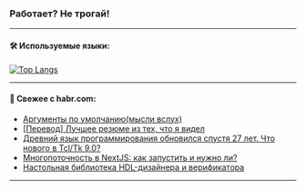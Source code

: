 ### Работает? Не трогай!

---
<!--
#### 🛠️ Technical stack:

![Java](https://img.shields.io/badge/Java-informational?logo=Oracle&style=flat&logoColor=white&color=FF4500)
![Kotlin](https://img.shields.io/badge/Kotlin-informational?logo=Kotlin&style=flat&logoColor=white&color=774D97)
![TS](https://img.shields.io/badge/TypeScript-informational?logo=typeScript&style=flat&logoColor=black&color=017acc)
![Python](https://img.shields.io/badge/Python-informational?logo=Python&style=flat&logoColor=black&color=ffdd54) <br>
![Spring](https://img.shields.io/badge/Spring-informational?logo=Spring&style=flat&logoColor=white&color=6DB33F) 
![SpringBoot](https://img.shields.io/badge/SpringBoot-informational?logo=SpringBoot&style=flat&logoColor=white&color=6DB33F)
![Nest](https://img.shields.io/badge/NestJS-informational?logo=NestJS&style=flat&logoColor=white&color=E0234E) 
![NodeJS](https://img.shields.io/badge/NodeJS-informational?logo=node.js&style=flat&logoColor=white&color=70A760)<br>
![PostgreSQL](https://img.shields.io/badge/PostgreSQL-informational?logo=PostgreSQL&style=flat&logoColor=white&color=DAA520)
![MongoDB](https://img.shields.io/badge/MongoDB-informational?logo=MongoDB&style=flat&logoColor=white&color=870000)
![Apache](https://img.shields.io/badge/Apache-informational?logo=apache&style=flat&logoColor=white&color=f74e28)

___ 
-->

#### 🛠️ Используемые языки:

[![Top Langs](https://github-readme-stats-u2qms2cxw-advtsettinggmailcoms-projects.vercel.app/api/top-langs/?username=zloylis&langs_count=10&hide_title=true&title_color=e6edf3&size_weight=0.5&count_weight=0.5&layout=compact&hide_progress=true&hide_border=true&theme=dracula)](https://github.com/zloylis)

<!---


####  :octocat:&nbsp;&nbsp; Статистика:

![GitHub stats](https://github-readme-stats-u2qms2cxw-advtsettinggmailcoms-projects.vercel.app/api?username=zloylis&show_icons=true&hide_border=true&theme=dracula&title_color=e6edf3&include_all_commits=true&count_private=true&hide_rank=false&hide_title=true&rank_icon=github)
-->
---

#### 💬 Свежее с habr.com:

<!-- BLOG-POST-LIST:START -->
- [Аргументы по умолчанию&lpar;мысли вслух&rpar;](https://habr.com/ru/articles/848424/?utm_source=habrahabr&utm_medium=rss&utm_campaign=848424)
- [[Перевод] Лучшее резюме из тех, что я видел](https://habr.com/ru/companies/sportmaster_lab/articles/848408/?utm_source=habrahabr&utm_medium=rss&utm_campaign=848408)
- [Древний язык программирования обновился спустя 27 лет. Что нового в Tcl/Tk 9.0?](https://habr.com/ru/companies/selectel/articles/848078/?utm_source=habrahabr&utm_medium=rss&utm_campaign=848078)
- [Многопоточность в NextJS: как запустить и нужно ли?](https://habr.com/ru/companies/productradar/articles/848052/?utm_source=habrahabr&utm_medium=rss&utm_campaign=848052)
- [Настольная библиотека HDL-дизайнера и верификатора](https://habr.com/ru/companies/aquarius/articles/848334/?utm_source=habrahabr&utm_medium=rss&utm_campaign=848334)
<!-- BLOG-POST-LIST:END -->

---
